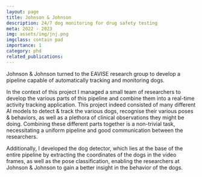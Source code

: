 ```yaml
---
layout: page
title: Johnson & Johnson
description: 24/7 dog monitoring for drug safety testing
meta: 2022 - 2023
img: assets/img/jnj.png
imgclass: contain pad
importance: 1
category: phd
related_publications: 
---
```


<!-- TOP TODO: adapt first paragraph -->
Johnson & Johnson turned to the EAVISE research group to develop a pipeline capable of automatically tracking and monitoring dogs.

In the context of this project I managed a small team of researchers to develop the various parts of this pipeline and combine them into a real-time activity tracking application.
This project indeed consisted of many different AI models to detect & track the various dogs, recognise their various poses & behaviors, as well as a plethora of clinical observations they might be doing.
Combining these different parts together is a non-trivial task, necessitating a uniform pipeline and good communication between the researchers.

Additionally, I developed the dog detector, which lies at the base of the entire pipeline by extracting the coordinates of the dogs in the video frames, as well as the pose classification, enabling the researchers at Johnson & Johnson to gain a better insight in the behavior of the dogs.